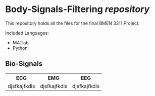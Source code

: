 # Body-Signals-Filtering *repository*
This repository holds all the files for the final BMEN 3311 Project.
</br>

Included Languages:
* MATlab
* Python

## Bio-Signals 
<table style = "width:100%">
  <th>ECG</th>  
  <th>EMG</th>
  <th>EEG</th> 
  </tr><tr>
  <td>djsfkajfkdls</td>
  <td>djsfkajfkdls</td>
  <td>djsfkajfkdls</td>
  </tr>
</table>
